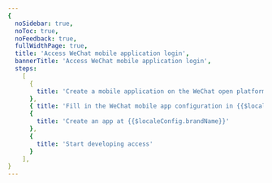 ```yaml
---
{
  noSidebar: true,
  noToc: true,
  noFeedback: true,
  fullWidthPage: true,
  title: 'Access WeChat mobile application login',
  bannerTitle: 'Access WeChat mobile application login',
  steps:
    [
      {
        title: 'Create a mobile application on the WeChat open platform',
      },
      { title: 'Fill in the WeChat mobile app configuration in {{$localeConfig.brandName}}' },
      {
        title: 'Create an app at {{$localeConfig.brandName}}'
      },
      {
        title: 'Start developing access'
      }
    ],
}
---
```


<IntegrationDetail backLink="/guides/connections/social"/>
